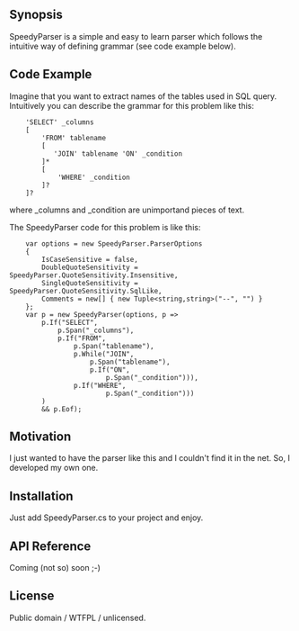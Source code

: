 ## Synopsis

SpeedyParser is a simple and easy to learn parser which follows the intuitive way of defining grammar (see code example below).

## Code Example

Imagine that you want to extract names of the tables used in SQL query. Intuitively you can describe the grammar for this problem like this:
```
    'SELECT' _columns
    [
        'FROM' tablename
        [
           'JOIN' tablename 'ON' _condition 
        ]*
        [
            'WHERE' _condition
        ]?
    ]?
```
where _columns and _condition are unimportand pieces of text.

The SpeedyParser code for this problem is like this:
```
    var options = new SpeedyParser.ParserOptions
    {
        IsCaseSensitive = false,
        DoubleQuoteSensitivity = SpeedyParser.QuoteSensitivity.Insensitive,
        SingleQuoteSensitivity = SpeedyParser.QuoteSensitivity.SqlLike,
        Comments = new[] { new Tuple<string,string>("--", "") }
    };
    var p = new SpeedyParser(options, p => 
        p.If("SELECT",
            p.Span("_columns"),
            p.If("FROM",
                p.Span("tablename"),
                p.While("JOIN",
                    p.Span("tablename"),
                    p.If("ON",
                        p.Span("_condition"))),
                p.If("WHERE",
                        p.Span("_condition")))
        )
        && p.Eof);
```

## Motivation

I just wanted to have the parser like this and I couldn't find it in the net. So, I developed my own one.

## Installation

Just add SpeedyParser.cs to your project and enjoy.

## API Reference

Coming (not so) soon ;-)

## License

Public domain / WTFPL / unlicensed.

